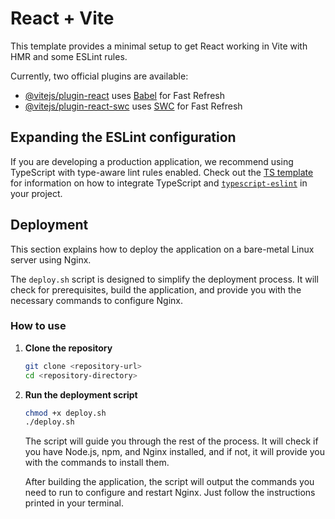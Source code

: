 # React + Vite

This template provides a minimal setup to get React working in Vite with HMR and some ESLint rules.

Currently, two official plugins are available:

- [@vitejs/plugin-react](https://github.com/vitejs/vite-plugin-react/blob/main/packages/plugin-react) uses [Babel](https://babeljs.io/) for Fast Refresh
- [@vitejs/plugin-react-swc](https://github.com/vitejs/vite-plugin-react/blob/main/packages/plugin-react-swc) uses [SWC](https://swc.rs/) for Fast Refresh

## Expanding the ESLint configuration

If you are developing a production application, we recommend using TypeScript with type-aware lint rules enabled. Check out the [TS template](https://github.com/vitejs/vite/tree/main/packages/create-vite/template-react-ts) for information on how to integrate TypeScript and [`typescript-eslint`](https://typescript-eslint.io) in your project.

## Deployment

This section explains how to deploy the application on a bare-metal Linux server using Nginx.

The `deploy.sh` script is designed to simplify the deployment process. It will check for prerequisites, build the application, and provide you with the necessary commands to configure Nginx.

### How to use

1.  **Clone the repository**

    ```bash
    git clone <repository-url>
    cd <repository-directory>
    ```

2.  **Run the deployment script**

    ```bash
    chmod +x deploy.sh
    ./deploy.sh
    ```

    The script will guide you through the rest of the process. It will check if you have Node.js, npm, and Nginx installed, and if not, it will provide you with the commands to install them.

    After building the application, the script will output the commands you need to run to configure and restart Nginx. Just follow the instructions printed in your terminal.
